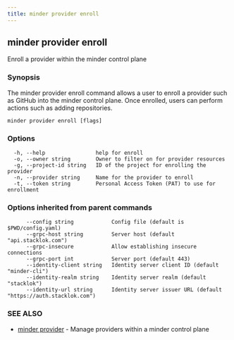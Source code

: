 ```yaml
---
title: minder provider enroll
---
```

## minder provider enroll

Enroll a provider within the minder control plane

### Synopsis

The minder provider enroll command allows a user to enroll a provider
such as GitHub into the minder control plane. Once enrolled, users can perform
actions such as adding repositories.

```
minder provider enroll [flags]
```

### Options

```
  -h, --help                help for enroll
  -o, --owner string        Owner to filter on for provider resources
  -g, --project-id string   ID of the project for enrolling the provider
  -n, --provider string     Name for the provider to enroll
  -t, --token string        Personal Access Token (PAT) to use for enrollment
```

### Options inherited from parent commands

```
      --config string            Config file (default is $PWD/config.yaml)
      --grpc-host string         Server host (default "api.stacklok.com")
      --grpc-insecure            Allow establishing insecure connections
      --grpc-port int            Server port (default 443)
      --identity-client string   Identity server client ID (default "minder-cli")
      --identity-realm string    Identity server realm (default "stacklok")
      --identity-url string      Identity server issuer URL (default "https://auth.stacklok.com")
```

### SEE ALSO

* [minder provider](minder_provider.md)	 - Manage providers within a minder control plane

